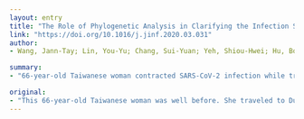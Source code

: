 ```yaml
---
layout: entry
title: "The Role of Phylogenetic Analysis in Clarifying the Infection Source of a COVID-19 Patient"
link: "https://doi.org/10.1016/j.jinf.2020.03.031"
author:
- Wang, Jann-Tay; Lin, You-Yu; Chang, Sui-Yuan; Yeh, Shiou-Hwei; Hu, Bor-Hsian; Chen, Pei-Jer; Chang, Shan-Chwen

summary:
- "66-year-old Taiwanese woman contracted SARS-CoV-2 infection while traveling abroad. She contracted the infection while she was in Taiwan. Her symptoms persisted despite medication prescribed on February 21 by a local medical doctor. No fever was noted during her disease course, she developed chest tightness, abdominal upset and vomiting. Incubation period of COVID-19 was 5.1 days, but it might be as long as more than three weeks in some extreme cases."

original:
- "This 66-year-old Taiwanese woman was well before. She traveled to Dubai from January 29 to February 10, 2020, and Egypt from February 11 to February 21, 2020. When she stayed in Egypt, she ever participated an eight-day tourism on a Nile cruise boat. She returned to Taiwan via an international airline on February 21, 2020. She began to suffer from general malaise, myalgia, cold sweating, productive cough, and sore throat since February 18, 2020. She reported that there were another 16 persons in the same tourism group had similar symptoms at that time. Her symptoms persisted despite medication, prescribed on February 21 by a local medical doctor. On February. 26, the cough exacerbated, and she developed chest tightness, abdominal upset and vomiting. She visited the Department of Emergency of a teaching hospital in Taipei on February 28. No fever was noted during her disease course. In the context of her travel history and prominent respiratory symptoms, a nasopharyngeal swab was taken for test of SARS-CoV-2 by real-time reverse transcription-polymerase chain reaction (RT-PCR), and the result was positive. She was then transferred to a negative-pressure isolation room as a case of COVID-19. The most interesting point of this patient is where she contracted her COVID-19. By history, she is more likely to contract SARS-CoV-2 infection while travelling abroad. However, despite that the median incubation period of COVID-19 was 5.1 days, it might be as long as more than three weeks in some extreme cases.6,7 Therefore, an argument that she got the infection while she was in Taiwan couldn't be excluded completely"
---
```


